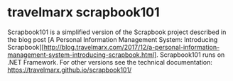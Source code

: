 # travelmarx scrapbook101

Scrapbook101 is a simplified version of the Scrapbook project described in the blog post [A Personal Information Management System: Introducing Scrapbook][http://blog.travelmarx.com/2017/12/a-personal-information-management-system-introducing-scrapbook.html]. Scrapbook101 runs on .NET Framework. For other versions see the technical documentation: https://travelmarx.github.io/scrapbook101/